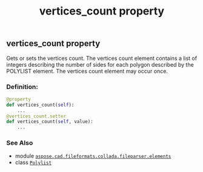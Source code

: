 ﻿---
title: vertices_count property
second_title: Aspose.CAD for Python via .NET API References
description: 
type: docs
weight: 90
url: /python-net/aspose.cad.fileformats.collada.fileparser.elements/polylist/vertices_count/
is_root: false
---

## vertices_count property


Gets or sets the vertices count.
The vertices count element contains a list of integers describing the number of sides for each polygon described by the POLYLIST element.
The vertices count element may occur once.
### Definition:
```python
@property
def vertices_count(self):
    ...
@vertices_count.setter
def vertices_count(self, value):
    ...
```

### See Also
* module [`aspose.cad.fileformats.collada.fileparser.elements`](../../)
* class [`Polylist`](/cad/python-net/aspose.cad.fileformats.collada.fileparser.elements/polylist)
